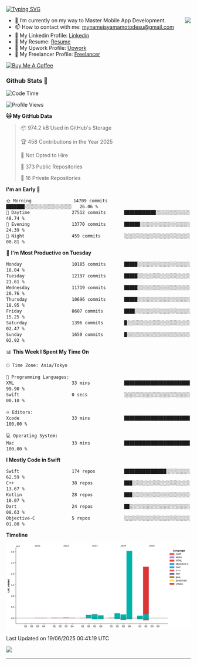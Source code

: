 
[![Typing SVG](https://readme-typing-svg.demolab.com/?lines=Thank+You+For+Visiting!!;You+Are+Welcome✨;I+am+Kyo+Yamamoto;Mobile+Developer)](https://git.io/typing-svg)
<p>
<img align="right" src="https://media.giphy.com/media/26ufdb3cYKwbRtYVW/giphy.gif" style="max-width:100%;" height="150px">

- 🌱 I’m currently on my way to Master Mobile App Development.
- 📫 How to contact with me: mynameisyamamotodesu@gmail.com
- 🔗 My Linkedin Profile: [Linkedin](https://www.linkedin.com/in/kyo-yamamoto-a2ab50239)
- 🔗 My Resume: [Resume](https://www.kickresume.com/cv/rNok4e/)
- 🔗 My Upwork Profile: [Upwork](https://www.upwork.com/freelancers/~01aa9115102bb4af25)
- 🔗 My Freelancer Profile: [Freelancer](https://www.freelancer.com/u/yamamotodesu)

<a href="https://www.buymeacoffee.com/kyoyamamoto" target="_blank"><img src="https://cdn.buymeacoffee.com/buttons/default-orange.png" alt="Buy Me A Coffee" height="41" width="174"></a>

### Github Stats 🥇 
<!--START_SECTION:waka-->
![Code Time](http://img.shields.io/badge/Code%20Time-1%2C125%20hrs%2046%20mins-blue)

![Profile Views](http://img.shields.io/badge/Profile%20Views-0-blue)

**🐱 My GitHub Data** 

> 📦 974.2 kB Used in GitHub's Storage 
 > 
> 🏆 458 Contributions in the Year 2025
 > 
> 🚫 Not Opted to Hire
 > 
> 📜 373 Public Repositories 
 > 
> 🔑 16 Private Repositories 
 > 
**I'm an Early 🐤** 

```text
🌞 Morning                14709 commits       ███████░░░░░░░░░░░░░░░░░░   26.06 % 
🌆 Daytime                27512 commits       ████████████░░░░░░░░░░░░░   48.74 % 
🌃 Evening                13770 commits       ██████░░░░░░░░░░░░░░░░░░░   24.39 % 
🌙 Night                  459 commits         ░░░░░░░░░░░░░░░░░░░░░░░░░   00.81 % 
```
📅 **I'm Most Productive on Tuesday** 

```text
Monday                   10185 commits       █████░░░░░░░░░░░░░░░░░░░░   18.04 % 
Tuesday                  12197 commits       █████░░░░░░░░░░░░░░░░░░░░   21.61 % 
Wednesday                11719 commits       █████░░░░░░░░░░░░░░░░░░░░   20.76 % 
Thursday                 10696 commits       █████░░░░░░░░░░░░░░░░░░░░   18.95 % 
Friday                   8607 commits        ████░░░░░░░░░░░░░░░░░░░░░   15.25 % 
Saturday                 1396 commits        █░░░░░░░░░░░░░░░░░░░░░░░░   02.47 % 
Sunday                   1650 commits        █░░░░░░░░░░░░░░░░░░░░░░░░   02.92 % 
```


📊 **This Week I Spent My Time On** 

```text
🕑︎ Time Zone: Asia/Tokyo

💬 Programming Languages: 
XML                      33 mins             █████████████████████████   99.90 % 
Swift                    0 secs              ░░░░░░░░░░░░░░░░░░░░░░░░░   00.10 % 

🔥 Editors: 
Xcode                    33 mins             █████████████████████████   100.00 % 

💻 Operating System: 
Mac                      33 mins             █████████████████████████   100.00 % 
```

**I Mostly Code in Swift** 

```text
Swift                    174 repos           ████████████████░░░░░░░░░   62.59 % 
C++                      38 repos            ███░░░░░░░░░░░░░░░░░░░░░░   13.67 % 
Kotlin                   28 repos            ███░░░░░░░░░░░░░░░░░░░░░░   10.07 % 
Dart                     24 repos            ██░░░░░░░░░░░░░░░░░░░░░░░   08.63 % 
Objective-C              5 repos             ░░░░░░░░░░░░░░░░░░░░░░░░░   01.80 % 
```



**Timeline**

![Lines of Code chart](https://raw.githubusercontent.com/YamamotoDesu/YamamotoDesu/main/assets/bar_graph.png)


 Last Updated on 19/06/2025 00:41:19 UTC
<!--END_SECTION:waka-->

![](https://github-profile-summary-cards.vercel.app/api/cards/profile-details?username=YamamotoDesu&theme=vue)

----
